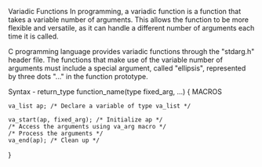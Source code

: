 Variadic Functions
In programming, a variadic function is a function that takes a variable number of arguments. This allows the function to be more flexible and versatile, as it can handle a different number of arguments each time it is called.

C programming language provides variadic functions through the "stdarg.h" header file. The functions that make use of the variable number of arguments must include a special argument, called "ellipsis", represented by three dots "..." in the function prototype.

Syntax - return_type function_name(type fixed_arg, ...)
{
	MACROS

    va_list ap; /* Declare a variable of type va_list */

    va_start(ap, fixed_arg); /* Initialize ap */
    /* Access the arguments using va_arg macro */
    /* Process the arguments */
    va_end(ap); /* Clean up */
}

